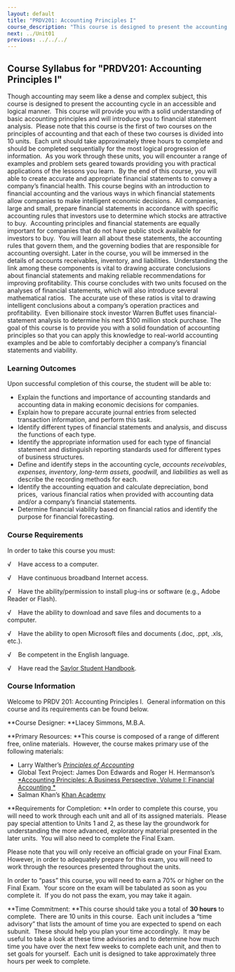 ```yaml
---
layout: default
title: "PRDV201: Accounting Principles I"
course_description: "This course is designed to present the accounting cycle in an accessible and logical manner. It will provide you with a solid understanding of basic accounting principles and will introduce you to financial statement analysis."
next: ../Unit01
previous: ../../../
---
```

Course Syllabus for "PRDV201: Accounting Principles I"
------------------------------------------------------

Though accounting may seem like a dense and complex subject, this course
is designed to present the accounting cycle in an accessible and logical
manner.  This course will provide you with a solid understanding of
basic accounting principles and will introduce you to financial
statement analysis.  Please note that this course is the first of two
courses on the principles of accounting and that each of these two
courses is divided into 10 units.  Each unit should take approximately
three hours to complete and should be completed sequentially for the
most logical progression of information.  As you work through these
units, you will encounter a range of examples and problem sets geared
towards providing you with practical applications of the lessons you
learn.  By the end of this course, you will able to create accurate and
appropriate financial statements to convey a company’s financial health.
This course begins with an introduction to financial accounting and the
various ways in which financial statements allow companies to make
intelligent economic decisions.  All companies, large and small, prepare
financial statements in accordance with specific accounting rules that
investors use to determine which stocks are attractive to buy.
 Accounting principles and financial statements are equally important
for companies that do not have public stock available for investors to
buy.  You will learn all about these statements, the accounting rules
that govern them, and the governing bodies that are responsible for
accounting oversight. Later in the course, you will be immersed in the
details of accounts receivables, inventory, and liabilities. 
Understanding the link among these components is vital to drawing
accurate conclusions about financial statements and making reliable
recommendations for improving profitability. This course concludes with
two units focused on the analyses of financial statements, which will
also introduce several mathematical ratios.  The accurate use of these
ratios is vital to drawing intelligent conclusions about a company’s
operation practices and profitability.  Even billionaire stock investor
Warren Buffet uses financial-statement analysis to determine his next
$100 million stock purchase. The goal of this course is to provide you
with a solid foundation of accounting principles so that you can apply
this knowledge to real-world accounting examples and be able to
comfortably decipher a company’s financial statements and viability.

### Learning Outcomes

Upon successful completion of this course, the student will be able to:

-   Explain the functions and importance of accounting standards and
    accounting data in making economic decisions for companies.
-   Explain how to prepare accurate journal entries from selected
    transaction information, and perform this task.
-   Identify different types of financial statements and analysis, and
    discuss the functions of each type.
-   Identify the appropriate information used for each type of financial
    statement and distinguish reporting standards used for different
    types of business structures.
-   Define and identify steps in the accounting cycle, *accounts
    receivables*, *expenses,* *inventory*, *long-term assets*,
    *goodwill,* and *liabilities* as well as describe the recording
    methods for each.
-   Identify the accounting equation and calculate depreciation, bond
    prices,  various financial ratios when provided with accounting data
    and/or a company’s financial statements.
-   Determine financial viability based on financial ratios and identify
    the purpose for financial forecasting.

### Course Requirements

In order to take this course you must:  
  
 √    Have access to a computer.  
  
 √    Have continuous broadband Internet access.  
  
 √    Have the ability/permission to install plug-ins or software (e.g.,
Adobe Reader or Flash).  
  
 √    Have the ability to download and save files and documents to a
computer.  
  
 √    Have the ability to open Microsoft files and documents (.doc,
.ppt, .xls, etc.).  
  
 √    Be competent in the English language.  
  
 √    Have read the [Saylor Student
Handbook](http://www.saylor.org/site/wp-content/uploads/2012/05/Saylor-StudentHandbook.pdf).

### Course Information

Welcome to PRDV 201: Accounting Principles I.  General information on
this course and its requirements can be found below.  
  
 **Course Designer: **Llacey Simmons, M.B.A.  
  
 **Primary Resources: **This course is composed of a range of different
free, online materials.  However, the course makes primary use of the
following materials:  

-   Larry Walther’s [*Principles of
    Accounting*](http://www.principlesofaccounting.com)
-   Global Text Project: James Don Edwards and Roger H. Hermanson’s
    [*Accounting Principles: A Business Perspective, Volume I: Financial
    Accounting *](http://www.saylor.org/site/wp-content/uploads/2012/10/Accounting-Principles-Vol.-1.pdf)
-   Salman Khan’s [Khan Academy](http://www.khanacademy.org)

**Requirements for Completion: **In order to complete this course, you
will need to work through each unit and all of its assigned materials. 
Please pay special attention to Units 1 and 2, as these lay the
groundwork for understanding the more advanced, exploratory material
presented in the later units.  You will also need to complete the Final
Exam.  
  
 Please note that you will only receive an official grade on your Final
Exam.  However, in order to adequately prepare for this exam, you will
need to work through the resources presented throughout the units.  
  
 In order to “pass” this course, you will need to earn a 70% or higher
on the Final Exam.  Your score on the exam will be tabulated as soon as
you complete it.  If you do not pass the exam, you may take it again.  
  
 **Time Commitment: **This course should take you a total of **30
hours** to complete.  There are 10 units in this course.  Each unit
includes a “time advisory” that lists the amount of time you are
expected to spend on each subunit.  These should help you plan your time
accordingly.  It may be useful to take a look at these time advisories
and to determine how much time you have over the next few weeks to
complete each unit, and then to set goals for yourself.  Each unit is
designed to take approximately three hours per week to complete.  
  

